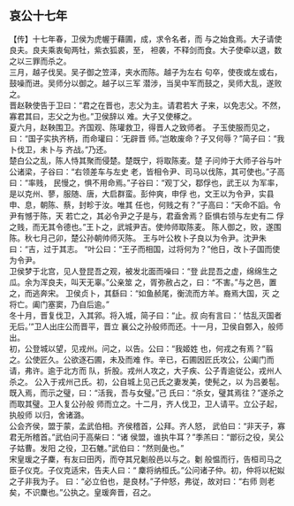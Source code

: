 ## 哀公十七年

【传】十七年春，卫侯为虎幄于藉圃，成，求令名者，而
与之始食焉。大子请使良夫。良夫乘衷甸两牡，紫衣狐裘，至，
袒袭，不释剑而食。大子使牵以退，数之以三罪而杀之。  
三月，越子伐吴。吴子御之笠泽，夹水而陈。越子为左右
句卒，使夜或左或右，鼓噪而进。吴师分以御之。越子以三军
潜涉，当吴中军而鼓之，吴师大乱，遂败之。  
晋赵鞅使告于卫曰：“君之在晋也，志父为主。请君若大
子来，以免志父。不然，寡君其曰，志父之为也。”卫侯辞以
难。大子又使椓之。  
夏六月，赵鞅围卫。齐国观、陈瓘救卫，得晋人之致师者。
子玉使服而见之，曰：“国子实执齐柄，而命瓘曰：‘无辟晋
师。’岂敢废命？子又何辱？”简子曰：“我卜伐卫，未卜与
齐战。”乃还。  
楚白公之乱，陈人恃其聚而侵楚。楚既宁，将取陈麦。楚
子问帅于大师子谷与叶公诸梁，子谷曰：“右领差车与左史
老，皆相令尹、司马以伐陈，其可使也。”子高曰：“率贱，
民慢之，惧不用命焉。”子谷曰：“观丁父，鄀俘也，武王以
为军率，是以克州、蓼，服随、唐，大启群蛮。彭仲爽，申俘
也，文王以为令尹，实县申、息，朝陈、蔡，封畛于汝。唯其
任也，何贱之有？”子高曰：“天命不謟。令尹有憾于陈，天
若亡之，其必令尹之子是与，君盍舍焉？臣惧右领与左史有二
俘之贱，而无其令德也。”王卜之，武城尹吉。使帅师取陈麦。
陈人御之，败，遂围陈。秋七月己卯，楚公孙朝帅师灭陈。
王与叶公枚卜子良以为令尹。沈尹朱曰：“吉，过于其志。
“叶公曰：“王子而相国，过将何为？”他日，改卜子国而使
为令尹。  
卫侯梦于北宫，见人登昆吾之观，被发北面而噪曰：“登
此昆吾之虚，绵绵生之瓜。余为浑良夫，叫天无辜。”公亲筮
之，胥弥赦占之，曰：“不害。”与之邑，置之，而逃奔宋。
卫侯贞卜，其繇曰：“如鱼赪尾，衡流而方羊。裔焉大国，灭
之将亡。阖门塞窦，乃自后逾。”  
冬十月，晋复伐卫，入其郛。将入城，简子曰：“止。叔
向有言曰：‘ 怙乱灭国者无后。’”卫人出庄公而晋平，晋立
襄公之孙般师而还。十一月，卫侯自鄄入，般师出。  
初，公登城以望，见戎州。问之，以告。公曰：“我姬姓
也，何戎之有焉？”翦之。公使匠久。公欲逐石圃，未及而难
作。辛已，石圃因匠氏攻公，公阖门而请，弗许。逾于北方而
队，折股。戎州人攻之，大子疾、公子青逾従公，戎州人杀之。
公入于戎州己氏。初，公自城上见己氏之妻发美，使髡之，以
为吕姜髢。既入焉，而示之璧，曰：“活我，吾与女璧。”己
氏曰：“杀女，璧其焉往？”遂杀之而取其璧。卫人复公孙般
师而立之。十二月，齐人伐卫，卫人请平。立公子起，执般师
以归，舍诸潞。  
公会齐侯，盟于蒙，孟武伯相。齐侯稽首，公拜。齐人怒，
武伯曰：“非天子，寡君无所稽首。”武伯问于高柴曰：“诸
侯盟，谁执牛耳？”季羔曰：“鄫衍之役，吴公子姑曹。发阳
之役，卫石魋。”武伯曰：“然则彘也。”  
宋皇瑗之子麇，有友曰田丙，而夺其兄劖般邑以与之。劖
般愠而行，告桓司马之臣子仪克。子仪克适宋，告夫人曰：“
麇将纳桓氏。”公问诸子仲。初，仲将以杞姒之子非我为子。
曰：“必立伯也，是良材。”子仲怒，弗従，故对曰：“右师
则老矣，不识麇也。”公执之。皇瑗奔晋，召之。  

